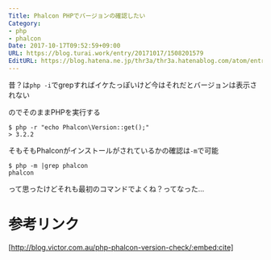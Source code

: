 ```yaml
---
Title: Phalcon PHPでバージョンの確認したい
Category:
- php
- phalcon
Date: 2017-10-17T09:52:59+09:00
URL: https://blog.turai.work/entry/20171017/1508201579
EditURL: https://blog.hatena.ne.jp/thr3a/thr3a.hatenablog.com/atom/entry/8599973812308727660
---
```


昔？は`php -i`でgrepすればイケたっぽいけど今はそれだとバージョンは表示されない

のでそのままPHPを実行する

```
$ php -r "echo Phalcon\Version::get();"
> 3.2.2
```

そもそもPhalconがインストールがされているかの確認は`-m`で可能

```
$ php -m |grep phalcon
phalcon
```

って思ったけどそれも最初のコマンドでよくね？ってなった...

# 参考リンク

[http://blog.victor.com.au/php-phalcon-version-check/:embed:cite]

